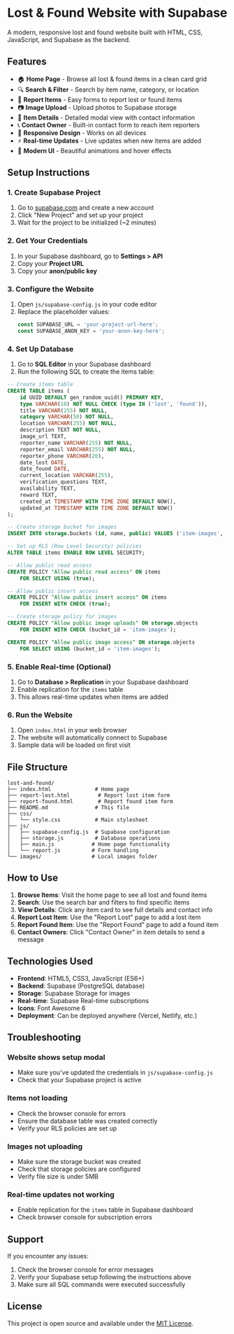 # Lost & Found Website with Supabase

A modern, responsive lost and found website built with HTML, CSS, JavaScript, and Supabase as the backend.

## Features

- 🏠 **Home Page** - Browse all lost & found items in a clean card grid
- 🔍 **Search & Filter** - Search by item name, category, or location
- 📝 **Report Items** - Easy forms to report lost or found items
- 📷 **Image Upload** - Upload photos to Supabase storage
- 💬 **Item Details** - Detailed modal view with contact information
- 📞 **Contact Owner** - Built-in contact form to reach item reporters
- 📱 **Responsive Design** - Works on all devices
- ⚡ **Real-time Updates** - Live updates when new items are added
- 🎨 **Modern UI** - Beautiful animations and hover effects

## Setup Instructions

### 1. Create Supabase Project

1. Go to [supabase.com](https://supabase.com) and create a new account
2. Click "New Project" and set up your project
3. Wait for the project to be initialized (~2 minutes)

### 2. Get Your Credentials

1. In your Supabase dashboard, go to **Settings > API**
2. Copy your **Project URL** 
3. Copy your **anon/public key**

### 3. Configure the Website

1. Open `js/supabase-config.js` in your code editor
2. Replace the placeholder values:
   ```javascript
   const SUPABASE_URL = 'your-project-url-here';
   const SUPABASE_ANON_KEY = 'your-anon-key-here';
   ```

### 4. Set Up Database

1. Go to **SQL Editor** in your Supabase dashboard
2. Run the following SQL to create the items table:

```sql
-- Create items table
CREATE TABLE items (
    id UUID DEFAULT gen_random_uuid() PRIMARY KEY,
    type VARCHAR(10) NOT NULL CHECK (type IN ('lost', 'found')),
    title VARCHAR(255) NOT NULL,
    category VARCHAR(50) NOT NULL,
    location VARCHAR(255) NOT NULL,
    description TEXT NOT NULL,
    image_url TEXT,
    reporter_name VARCHAR(255) NOT NULL,
    reporter_email VARCHAR(255) NOT NULL,
    reporter_phone VARCHAR(20),
    date_lost DATE,
    date_found DATE,
    current_location VARCHAR(255),
    verification_questions TEXT,
    availability TEXT,
    reward TEXT,
    created_at TIMESTAMP WITH TIME ZONE DEFAULT NOW(),
    updated_at TIMESTAMP WITH TIME ZONE DEFAULT NOW()
);

-- Create storage bucket for images
INSERT INTO storage.buckets (id, name, public) VALUES ('item-images', 'item-images', true);

-- Set up RLS (Row Level Security) policies
ALTER TABLE items ENABLE ROW LEVEL SECURITY;

-- Allow public read access
CREATE POLICY "Allow public read access" ON items
    FOR SELECT USING (true);

-- Allow public insert access  
CREATE POLICY "Allow public insert access" ON items
    FOR INSERT WITH CHECK (true);

-- Create storage policy for images
CREATE POLICY "Allow public image uploads" ON storage.objects
    FOR INSERT WITH CHECK (bucket_id = 'item-images');

CREATE POLICY "Allow public image access" ON storage.objects
    FOR SELECT USING (bucket_id = 'item-images');
```

### 5. Enable Real-time (Optional)

1. Go to **Database > Replication** in your Supabase dashboard
2. Enable replication for the `items` table
3. This allows real-time updates when items are added

### 6. Run the Website

1. Open `index.html` in your web browser
2. The website will automatically connect to Supabase
3. Sample data will be loaded on first visit

## File Structure

```
lost-and-found/
├── index.html              # Home page
├── report-lost.html         # Report lost item form
├── report-found.html        # Report found item form
├── README.md               # This file
├── css/
│   └── style.css           # Main stylesheet
├── js/
│   ├── supabase-config.js  # Supabase configuration
│   ├── storage.js          # Database operations
│   ├── main.js            # Home page functionality
│   └── report.js          # Form handling
└── images/                # Local images folder
```

## How to Use

1. **Browse Items**: Visit the home page to see all lost and found items
2. **Search**: Use the search bar and filters to find specific items
3. **View Details**: Click any item card to see full details and contact info
4. **Report Lost Item**: Use the "Report Lost" page to add a lost item
5. **Report Found Item**: Use the "Report Found" page to add a found item
6. **Contact Owners**: Click "Contact Owner" in item details to send a message

## Technologies Used

- **Frontend**: HTML5, CSS3, JavaScript (ES6+)
- **Backend**: Supabase (PostgreSQL database)
- **Storage**: Supabase Storage for images
- **Real-time**: Supabase Real-time subscriptions
- **Icons**: Font Awesome 6
- **Deployment**: Can be deployed anywhere (Vercel, Netlify, etc.)

## Troubleshooting

### Website shows setup modal
- Make sure you've updated the credentials in `js/supabase-config.js`
- Check that your Supabase project is active

### Items not loading
- Check the browser console for errors
- Ensure the database table was created correctly
- Verify your RLS policies are set up

### Images not uploading
- Make sure the storage bucket was created
- Check that storage policies are configured
- Verify file size is under 5MB

### Real-time updates not working
- Enable replication for the `items` table in Supabase dashboard
- Check browser console for subscription errors

## Support

If you encounter any issues:
1. Check the browser console for error messages
2. Verify your Supabase setup following the instructions above
3. Make sure all SQL commands were executed successfully

## License

This project is open source and available under the [MIT License](LICENSE).